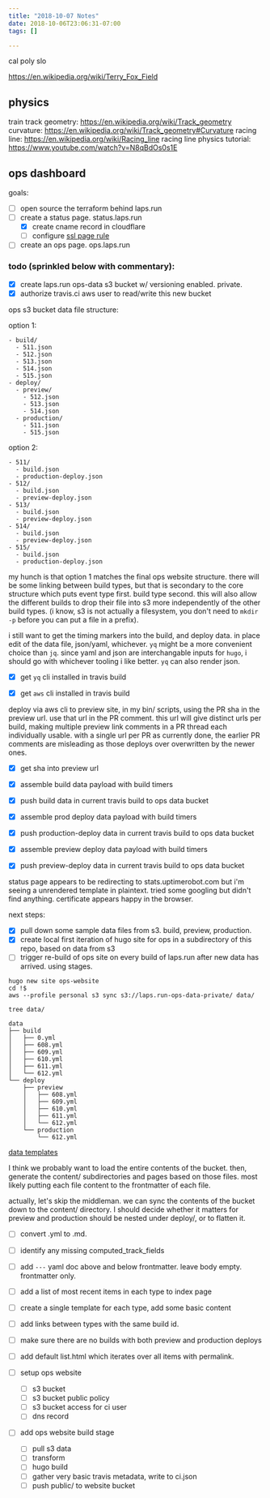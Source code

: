 ```yaml
---
title: "2018-10-07 Notes"
date: 2018-10-06T23:06:31-07:00
tags: []

---
```


<!--more-->

cal poly slo

https://en.wikipedia.org/wiki/Terry_Fox_Field

## physics

train track geometry: https://en.wikipedia.org/wiki/Track_geometry
curvature: https://en.wikipedia.org/wiki/Track_geometry#Curvature
racing line: https://en.wikipedia.org/wiki/Racing_line
racing line physics tutorial: https://www.youtube.com/watch?v=N8qBdOs0s1E

## ops dashboard

goals:

- [ ] open source the terraform behind laps.run
- [ ] create a status page. status.laps.run
  - [x] create cname record in cloudflare
  - [ ] configure [ssl page rule](https://blog.uptimerobot.com/configuring-cloudflare-for-status-pages-with-custom-domains/)
- [ ] create an ops page. ops.laps.run

### todo (sprinkled below with commentary):

- [x] create laps.run ops-data s3 bucket w/ versioning enabled. private.
- [x] authorize travis.ci aws user to read/write this new bucket

ops s3 bucket data file structure:

option 1:

```
- build/
  - 511.json
  - 512.json
  - 513.json
  - 514.json
  - 515.json
- deploy/
  - preview/
    - 512.json
    - 513.json
    - 514.json
  - production/
    - 511.json
    - 515.json
```

option 2:

```
- 511/
  - build.json
  - production-deploy.json
- 512/
  - build.json
  - preview-deploy.json
- 513/
  - build.json
  - preview-deploy.json
- 514/
  - build.json
  - preview-deploy.json
- 515/
  - build.json
  - production-deploy.json
```

my hunch is that option 1 matches the final ops website structure. there will be some linking between build types, but that is secondary to the core structure which puts event type first. build type second. this will also allow the different builds to drop their file into s3 more independently of the other build types. (i know, s3 is not actually a filesystem, you don't need to `mkdir -p` before you can put a file in a prefix).

i still want to get the timing markers into the build, and deploy data. in place edit of the data file, json/yaml, whichever. `yq` might be a more convenient choice than `jq`. since yaml and json are interchangable inputs for `hugo`, i should go with whichever tooling i like better. `yq` can also render json.

- [x] get `yq` cli installed in travis build

- [x] get `aws` cli installed in travis build

deploy via aws cli to preview site, in my bin/ scripts, using the PR sha in the preview url. use that url in the PR comment. this url will give distinct urls per build, making multiple preview link comments in a PR thread each individually usable. with a single url per PR as currently done, the earlier PR comments are misleading as those deploys over overwritten by the newer ones.

- [x] get sha into preview url

- [x] assemble build data payload with build timers
- [x] push build data in current travis build to ops data bucket

- [x] assemble prod deploy data payload with build timers
- [x] push production-deploy data in current travis build to ops data bucket

- [x] assemble preview deploy data payload with build timers
- [x] push preview-deploy data in current travis build to ops data bucket

status page appears to be redirecting to stats.uptimerobot.com but i'm seeing a unrendered template in plaintext. tried some googling but didn't find anything. certificate appears happy in the browser.

next steps:

- [x] pull down some sample data files from s3. build, preview, production.
- [x] create local first iteration of hugo site for ops in a subdirectory of this repo, based on data from s3
- [ ] trigger re-build of ops site on every build of laps.run after new data has arrived. using stages.

```
hugo new site ops-website
cd !$
aws --profile personal s3 sync s3://laps.run-ops-data-private/ data/

tree data/

data
├── build
│   ├── 0.yml
│   ├── 608.yml
│   ├── 609.yml
│   ├── 610.yml
│   ├── 611.yml
│   └── 612.yml
└── deploy
    ├── preview
    │   ├── 608.yml
    │   ├── 609.yml
    │   ├── 610.yml
    │   ├── 611.yml
    │   └── 612.yml
    └── production
        └── 612.yml
```

[data templates](https://gohugo.io/templates/data-templates/)

I think we probably want to load the entire contents of the bucket. then, generate the content/ subdirectories and pages based on those files. most likely putting each file content to the frontmatter of each file.

actually, let's skip the middleman. we can sync the contents of the bucket down to the content/ directory. I should decide whether it matters for preview and production should be nested under deploy/, or to flatten it.

- [ ] convert .yml to .md.
- [ ] identify any missing computed_track_fields
- [ ] add `---` yaml doc above and below frontmatter. leave body empty. frontmatter only.
- [ ] add a list of most recent items in each type to index page
- [ ] create a single template for each type, add some basic content
- [ ] add links between types with the same build id.
- [ ] make sure there are no builds with both preview and production deploys
- [ ] add default list.html which iterates over all items with permalink.

- [ ] setup ops website
  - [ ] s3 bucket
  - [ ] s3 bucket public policy
  - [ ] s3 bucket access for ci user
  - [ ] dns record
- [ ] add ops website build stage
  - [ ] pull s3 data
  - [ ] transform
  - [ ] hugo build
  - [ ] gather very basic travis metadata, write to ci.json
  - [ ] push public/ to website bucket
